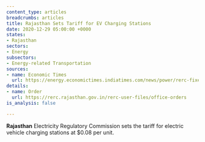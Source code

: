 ```yaml
---
content_type: articles
breadcrumbs: articles
title: Rajasthan Sets Tariff for EV Charging Stations
date: 2020-12-29 05:00:00 +0000
states:
- Rajasthan
sectors:
- Energy
subsectors:
- Energy-related Transportation
sources:
- name: Economic Times
  url: https://energy.economictimes.indiatimes.com/news/power/rerc-fixes-rs-6/unit-power-tariff-for-ev-charging-stations/79924175
details:
- name: Order
  url: https://rerc.rajasthan.gov.in/rerc-user-files/office-orders
is_analysis: false

---
```

**Rajasthan** Electricity Regulatory Commission sets the tariff for electric vehicle charging stations at $0.08 per unit.